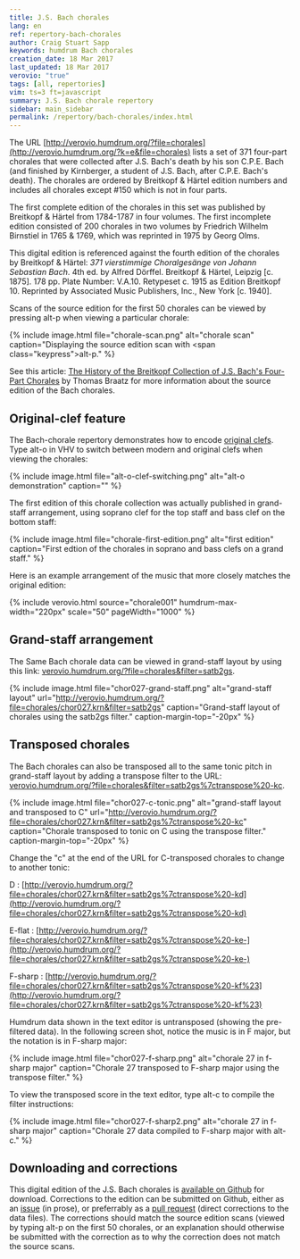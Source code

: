 ```yaml
---
title: J.S. Bach chorales
lang: en
ref: repertory-bach-chorales
author: Craig Stuart Sapp
keywords: humdrum Bach chorales
creation_date: 18 Mar 2017
last_updated: 18 Mar 2017
verovio: "true"
tags: [all, repertories]
vim: ts=3 ft=javascript
summary: J.S. Bach chorale repertory
sidebar: main_sidebar
permalink: /repertory/bach-chorales/index.html
---
```


The URL
[http://verovio.humdrum.org/?file=chorales](http://verovio.humdrum.org/?k=e&file=chorales)
lists a set of 371 four-part chorales that were collected after
J.S. Bach's death by his son C.P.E. Bach (and finished by Kirnberger,
a student of J.S. Bach, after C.P.E. Bach's death).  The chorales
are ordered by Breitkopf & Härtel edition numbers and includes all
chorales except #150 which is not in four parts.


The first complete edition of the chorales in this set was published
by Breitkopf & Härtel from 1784-1787 in four volumes.  The first
incomplete edition consisted of 200 chorales in two volumes by
Friedrich Wilhelm Birnstiel in 1765 & 1769, which was reprinted in
1975 by Georg Olms.

This digital edition is referenced against the
fourth edition of the chorales by Breitkopf & Härtel: *371
vierstimmige Choralgesänge von Johann Sebastian Bach*. 4th ed. by
Alfred Dörffel. Breitkopf & Härtel, Leipzig [c. 1875]. 178 pp. Plate
Number: V.A.10. Retypeset c. 1915 as Edition Breitkopf 10. Reprinted
by Associated Music Publishers, Inc., New York [c. 1940].  

Scans of the source edition for the first 50 chorales can be viewed
by pressing <span class="keypress">alt-p</span> when viewing a
particular chorale:


{% include image.html
	file="chorale-scan.png"
	alt="chorale scan"
	caption="Displaying the source edition scan with <span class=\"keypress\">alt-p</span>."
%}


See this
article: [The History of the Breitkopf Collection of J.S. Bach's
Four-Part Chorales](http://www.bach-cantatas.com/Articles/Breitkopf-History.htm) 
by Thomas Braatz for more information about the source edition of the
Bach chorales.


## Original-clef feature ##

The Bach-chorale repertory demonstrates how to encode 
[original clefs](/commands/alt-o).  Type 
<span class="keypress">alt-o</span> in VHV to switch between modern and original clefs
when viewing the chorales:

{% include image.html
	file="alt-o-clef-switching.png"
	alt="alt-o demonstration"
	caption=""
%}




The first edition of this chorale collection was actually published
in grand-staff arrangement, using soprano clef for the top staff
and bass clef on the bottom staff:

{% include image.html
	file="chorale-first-edition.png"
	alt="first edition"
	caption="First edtion of the chorales in soprano and bass clefs on a grand staff."
%}

Here is an example arrangement of the music that more closely matches the original edition:

{% include verovio.html
	source="chorale001"
	humdrum-max-width="220px"
	scale="50"
	pageWidth="1000"
%}

<script type="application/humdrum" id="chorale001">
!!!OTL:	Aus meines Herzens Grunde
!!!SCT:	BWV 269
!!!PC#:	1
**kern	**kern
*clefF4	*clefC1
*k[f#]	*k[f#]
*M3/4	*M3/4
*^	*^
4B	4GG	4g	4d
=1	=1	=1	=1
4B	4G	2g	4d
8cL	4E	.	4e
8BJ	.	.	.
4A	4F#	4dd	4d
=2	=2	=2	=2
4G	4G	4.b	2d
4F#	4D	.	.
.	.	8a	.
4G	4E	4g	4B
=3	=3	=3	=3
8cL	4C	4.g	8eL
8BJ	.	.	8d
4c	8BBL	.	8e
.	8AAJ	8a	8f#J
4d	4GG	4b	4g
=4	=4	=4	=4
2d;y	2D;	2a;	2f#;y
*v	*v	*	*
*	*v	*v
*-	*-
</script>





## Grand-staff arrangement ##

The Same Bach chorale data can be viewed in grand-staff layout by 
using this link: [verovio.humdrum.org/?file=chorales&filter=satb2gs](http://verovio.humdrum.org/?file=chorales&filter=satb2gs).

{% include image.html
	file="chor027-grand-staff.png"
	alt="grand-staff layout"
	url="http://verovio.humdrum.org/?file=chorales/chor027.krn&filter=satb2gs"
	caption="Grand-staff layout of chorales using the satb2gs filter."
	caption-margin-top="-20px"
%}


## Transposed chorales ##

The Bach chorales can also be transposed all to the same tonic pitch 
in grand-staff layout by 
adding a transpose filter to the URL: [verovio.humdrum.org/?file=chorales&filter=satb2gs%7ctranspose%20-kc](http://verovio.humdrum.org/?file=chorales&filter=satb2gs%7ctranspose%20-kc).


{% include image.html
	file="chor027-c-tonic.png"
	alt="grand-staff layout and transposed to C"
	url="http://verovio.humdrum.org/?file=chorales/chor027.krn&filter=satb2gs%7ctranspose%20-kc"
	caption="Chorale transposed to tonic on C using the transpose filter."
	caption-margin-top="-20px"
%}


Change the "c" at the end of the URL for C-transposed chorales to change to another tonic:


D
: [http://verovio.humdrum.org/?file=chorales/chor027.krn&filter=satb2gs%7ctranspose%20-kd](http://verovio.humdrum.org/?file=chorales/chor027.krn&filter=satb2gs%7ctranspose%20-kd)

E-flat
: [http://verovio.humdrum.org/?file=chorales/chor027.krn&filter=satb2gs%7ctranspose%20-ke-](http://verovio.humdrum.org/?file=chorales/chor027.krn&filter=satb2gs%7ctranspose%20-ke-)

F-sharp
: [http://verovio.humdrum.org/?file=chorales/chor027.krn&filter=satb2gs%7ctranspose%20-kf%23](http://verovio.humdrum.org/?file=chorales/chor027.krn&filter=satb2gs%7ctranspose%20-kf%23)

Humdrum data shown in the text editor is untransposed (showing the pre-filtered 
data).  In the following screen shot, notice the music is in F major, but the
notation is in F-sharp major:

{% include image.html
	file="chor027-f-sharp.png"
	alt="chorale 27 in f-sharp major"
	caption="Chorale 27 transposed to F-sharp major using the transpose filter."
%}


To view the transposed score in the text editor, type
<span class="keypress">alt-c</span> to compile the filter instructions:

{% include image.html
	file="chor027-f-sharp2.png"
	alt="chorale 27 in f-sharp major"
	caption="Chorale 27 data compiled to F-sharp major with <span class='keypress'>alt-c</span>."
%}


## Downloading and corrections ##

This digital edition of the J.S. Bach chorales is [available on Github](https://github.com/craigsapp/bach-371-chorales) for download.  Corrections to the edition can 
be submitted on Github, either as an [issue](https://github.com/craigsapp/bach-371-chorales/issues) (in prose), or preferrably as a [pull request](https://github.com/craigsapp/bach-371-chorales/pulls) (direct corrections to the data files).  The corrections should match the source edition scans (viewed by typing
<span class='keypress'>alt-p</span> on the first 50 chorales, or an explanation
should otherwise be submitted with the correction as to why the correction 
does not match the source scans.



